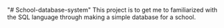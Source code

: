 "# School-database-system"
This project is to get me to familiarized with the SQL language through making a simple database for a school. 
